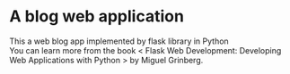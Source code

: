 # A blog web application
This a web blog app implemented by flask library in Python   
You can learn more from the book < Flask Web Development:
Developing Web Applications with Python > by Miguel Grinberg.
